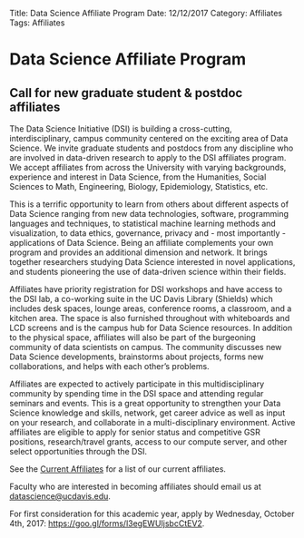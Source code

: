 Title: Data Science Affiliate Program
Date: 12/12/2017
Category: Affiliates
Tags: Affiliates



# Data Science Affiliate Program
## Call for new graduate student & postdoc affiliates

The Data Science Initiative (DSI) is building a cross-cutting, interdisciplinary, campus community centered on the exciting area of Data Science. We invite graduate students and postdocs from any discipline who are involved in data-driven research to apply to the DSI affiliates program. We accept affiliates from across the University with varying backgrounds, experience and interest in Data Science, from the Humanities, Social Sciences to Math, Engineering, Biology, Epidemiology, Statistics, etc.

This is a terrific opportunity to learn from others about different aspects of Data Science ranging from new data technologies, software, programming languages and techniques, to statistical machine learning methods and visualization, to data ethics, governance, privacy and - most importantly - applications of Data Science. Being an affiliate complements your own program and provides an additional dimension and network.  It brings together researchers studying Data Science interested in novel applications, and students pioneering the use of data-driven science within their fields.

Affiliates have priority registration for DSI workshops and have access to the DSI lab, a co-working suite in the UC Davis Library (Shields) which includes desk spaces, lounge areas, conference rooms, a classroom, and a kitchen area.  The space is also furnished throughout with whiteboards and LCD screens and is the campus hub for Data Science resources.  In addition to the physical space, affiliates will also be part of the burgeoning community of data scientists on campus.  The community discusses new Data Science developments, brainstorms about projects, forms new collaborations, and helps with each other’s problems.

Affiliates are expected to actively participate in this multidisciplinary community by spending time in the DSI space and attending regular seminars and events.  This is a great opportunity to strengthen your Data Science knowledge and skills, network, get career advice as well as input on your research, and collaborate in a multi-disciplinary environment. Active affiliates are eligible to apply for senior status and competitive GSR positions, research/travel grants, access to our compute server, and other select opportunities through the DSI.

See the [Current Affiliates](http://dsi.ucdavis.edu/affiliates.html) for a list of our current affiliates.

Faculty who are interested in becoming affiliates should email us at datascience@ucdavis.edu.

For first consideration for this academic year, apply by Wednesday, October 4th, 2017: https://goo.gl/forms/l3egEWUIjsbcCtEV2.
